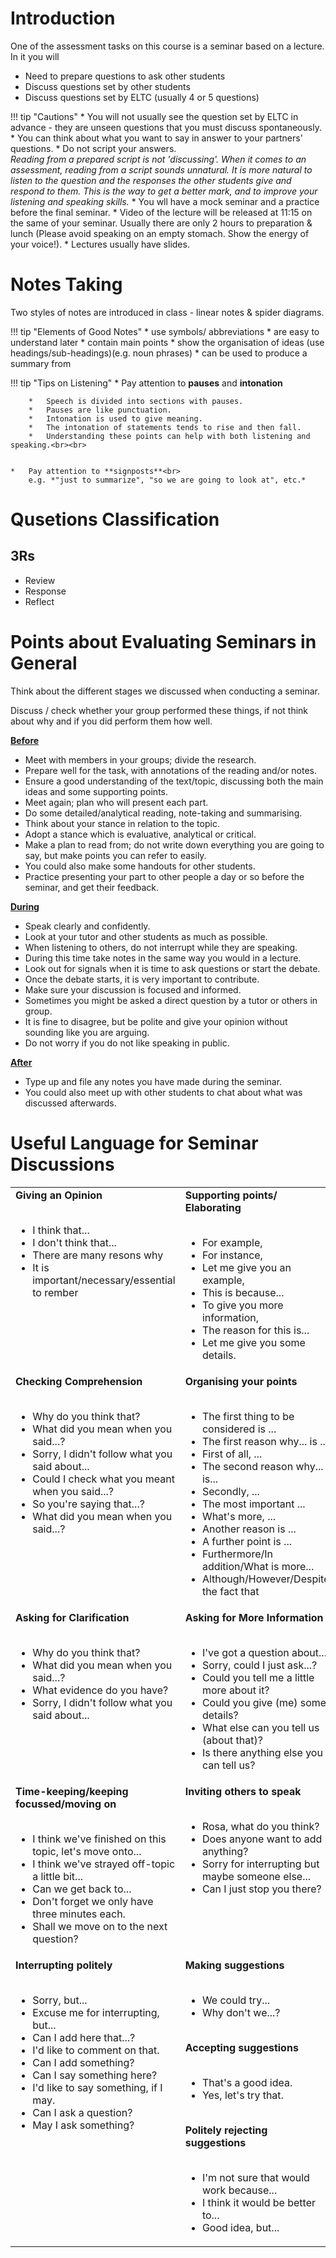 # Introduction
One of the assessment tasks on this course is a seminar based on a lecture. In it you will

*   Need to prepare questions to ask other students
*   Discuss questions set by other students
*   Discuss questions set by ELTC (usually 4 or 5 questions)

!!! tip "Cautions"
    *   You will not usually see the question set by ELTC in advance - they are unseen questions that you must discuss spontaneously.
    *   You can think about what you want to say in answer to your partners' questions.
    *   Do not script your answers.<br>
        *Reading from a prepared script is not 'discussing'. When it comes to an assessment, reading from a script sounds unnatural. It is more natural to  listen to the question and the responses the other students give and respond to them. This is the way to get a better mark, and to improve your listening and speaking skills.*
    *   You wll have a mock seminar and a practice before the final seminar.
    *   Video of the lecture will be released at 11:15 on the same of your seminar. Usually there are only 2 hours to preparation & lunch (Please avoid speaking on an empty stomach. Show the energy of your voice!).
    *   Lectures usually have slides. 

# Notes Taking

Two styles of notes are introduced in class - linear notes & spider diagrams. 

!!! tip "Elements of Good Notes"
    *   use symbols/ abbreviations
    *   are easy to understand later
    *   contain main points
    *   show the organisation of ideas (use headings/sub-headings)(e.g. noun phrases)
    *   can be used to produce a summary from
 
!!! tip "Tips on Listening"
    *   Pay attention to **pauses** and **intonation**
    
        *   Speech is divided into sections with pauses.
        *   Pauses are like punctuation.
        *   Intonation is used to give meaning.
        *   The intonation of statements tends to rise and then fall.
        *   Understanding these points can help with both listening and speaking.<br><br>
    
    
    *   Pay attention to **signposts**<br>
        e.g. *"just to summarize", "so we are going to look at", etc.*
        
# Qusetions  Classification
## 3Rs
*   Review
*   Response
*   Reflect


# Points about Evaluating Seminars in General

Think about the different stages we discussed when conducting a seminar.

Discuss / check whether your group performed these things, if not think about why and if you did perform them how well. 

<u>**Before**</u>

*   Meet with members in your groups; divide the research.
*   Prepare well for the task, with annotations of the reading and/or notes.
*   Ensure a good understanding of the text/topic, discussing both the main ideas and some supporting points.
*   Meet again; plan who will present each part.
*   Do some detailed/analytical reading, note-taking and summarising.
*   Think about your stance in relation to the topic.
*   Adopt a stance which is evaluative, analytical or critical.
*   Make a plan to read from; do not write down everything you are going to say, but make points you can refer to easily.
*   You could also make some handouts for other students.
*   Practice presenting your part to other people a day or so before the seminar, and get their feedback.
 
<u>**During**</u>

*   Speak clearly and confidently.
*   Look at your tutor and other students as much as possible.
*   When listening to others, do not interrupt while they are speaking.
*   During this time take notes in the same way you would in a lecture.
*   Look out for signals when it is time to ask questions or start the debate.
*   Once the debate starts, it is very important to contribute.
*   Make sure your discussion is focused and informed.
*   Sometimes you might be asked a direct question by a tutor or others in group.
*   It is fine to disagree, but be polite and give your opinion without sounding like you are arguing.
*   Do not worry if you do not like speaking in public.

<u>**After**</u>

*   Type up and file any notes you have made during the seminar.
*   You could also meet up with other students to chat about what was discussed afterwards.

# Useful Language for Seminar Discussions

 <table width="100%">
    <tr>
        <td valign="top" width="50%">
            <b>Giving an Opinion</b><br><br>
            <ul>
                <li>I think that...</li>
                <li>I don't think that...</li>
                <li>There are many resons why</li>
                <li>It is important/necessary/essential to rember</li>
            </ul>
        </td>
        <td valign="top" width="50%">
            <b>Supporting points/ Elaborating</b><br><br>
            <ul>
                <li>For example,</li>
                <li>For instance,</li>
                <li>Let me give you an example,</li>
                <li>This is because...</li>
                <li>To give you more information,</li>
                <li>The reason for this is...</li>
                <li>Let me give you some details.</li>
            </ul>
        </td>
    </tr>
    <tr>
        <td valign="top" width="50%">
            <b>Checking Comprehension</b><br><br>
            <ul>
                <li>Why do you think that?</li>
                <li>What did you mean when you said...?</li>
                <li>Sorry, I didn't follow what you said about...</li>
                <li>Could I check what you meant when you said...?</li>
                <li>So you're saying that...?</li>
                <li>What did you mean when you said...?</li>
            </ul>
        </td>
        <td valign="top" width="50%">
            <b>Organising your points</b><br><br>
            <ul>
                <li>The first thing to be considered is ...</li>
                <li>The first reason why... is ...</li>
                <li>First of all, ...</li>
                <li>The second reason why... is...</li>
                <li>Secondly, ...</li>
                <li>The most important ...</li>
                <li>What's more, ...</li>
                <li>Another reason is ...</li>
                <li>A further point is ...</li>
                <li>Furthermore/In addition/What is more...</li>
                <li>Although/However/Despite the fact that</li>
            </ul>
        </td>
    </tr>
    <tr>
        <td valign="top" width="50%">
            <b>Asking for Clarification</b><br><br>
            <ul>
                <li>Why do you think that?</li>
                <li>What did you mean when you said...?</li>
                <li>What evidence do you have?</li>
                <li>Sorry, I didn't follow what you said about...</li>
            </ul>
        </td>
        <td valign="top" width="50%">
            <b>Asking for More Information</b><br><br>
            <ul>
                <li>I've got a question about...</li>
                <li>Sorry, could I just ask...?</li>
                <li>Could you tell me a little more about it?</li>
                <li>Could you give (me) some details?</li>
                <li>What else can you tell us (about that)?</li>
                <li>Is there anything else you can tell us?</li>
            </ul>
        </td>
    </tr>
    <tr>
        <td valign="top" width="50%">
            <b>Time-keeping/keeping focussed/moving on</b><br><br>
            <ul>
                <li>I think we've finished on this topic, let's move onto...</li>
                <li>I think we've strayed off-topic a little bit...</li>
                <li>Can we get back to...</li>
                <li>Don't forget we only have three minutes each.</li>
                <li>Shall we move on to the next question?</li>
            </ul>
        </td>
        <td valign="top" width="50%">
            <b>Inviting others to speak</b><br><br>
            <ul>
                <li>Rosa, what do you think?</li>
                <li>Does anyone want to add anything?</li>
                <li>Sorry for interrupting but maybe someone else...</li>
                <li>Can I just stop you there?</li> 
            </ul>
        </td>
    </tr>
    <tr>
        <td valign="top" width="50%">
            <b>Interrupting politely</b><br><br>
            <ul>
                <li>Sorry, but...</li>
                <li>Excuse me for interrupting, but...</li>
                <li>Can I add here that...?</li>
                <li>I'd like to comment on that.</li>
                <li>Can I add something?</li>
                <li>Can I say something here?</li>
                <li>I'd like to say something, if I may.</li>
                <li>Can I ask a question?</li>
                <li>May I ask something?</li>
            </ul>
        </td>
        <td valign="top" width="50%">
            <b>Making suggestions</b><br><br>
            <ul>
                <li>We could try...</li>
                <li>Why don't we...?</li>
            </ul><br>
            <b>Accepting suggestions</b><br><br>
            <ul>
                <li>That's a good idea.</li>
                <li>Yes, let's try that.</li>
            </ul><br>
            <b>Politely rejecting suggestions</b><br><br>
            <ul>
                <li>I'm not sure that would work because...</li>
                <li>I think it would be better to...</li>
                <li>Good idea, but...</li>
            </ul>
        </td>
    </tr>
 </table>
